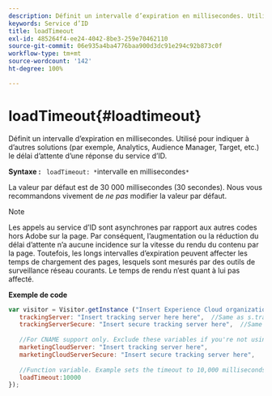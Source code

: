 ```yaml
---
description: Définit un intervalle d’expiration en millisecondes. Utilisé pour indiquer à d’autres solutions (par exemple, Analytics, Audience Manager, Target, etc.) le délai d’attente d’une réponse du service d’ID.
keywords: Service d’ID
title: loadTimeout
exl-id: 485264f4-ee24-4042-8be3-259e70462110
source-git-commit: 06e935a4ba4776baa900d3dc91e294c92b873c0f
workflow-type: tm+mt
source-wordcount: '142'
ht-degree: 100%

---
```


# loadTimeout{#loadtimeout}

Définit un intervalle d’expiration en millisecondes. Utilisé pour indiquer à d’autres solutions (par exemple, Analytics, Audience Manager, Target, etc.) le délai d’attente d’une réponse du service d’ID.

**Syntaxe :** ` loadTimeout: *`intervalle en millisecondes`*`

La valeur par défaut est de 30 000 millisecondes (30 secondes). Nous vous recommandons vivement de *ne pas* modifier la valeur par défaut.

>[!NOTE]
>
>Les appels au service d’ID sont asynchrones par rapport aux autres codes hors Adobe sur la page. Par conséquent, l’augmentation ou la réduction du délai d’attente n’a aucune incidence sur la vitesse du rendu du contenu par la page. Toutefois, les longs intervalles d’expiration peuvent affecter les temps de chargement des pages, lesquels sont mesurés par des outils de surveillance réseau courants. Le temps de rendu n’est quant à lui pas affecté.

**Exemple de code**

```js
var visitor = Visitor.getInstance ("Insert Experience Cloud organization ID here",{ 
   trackingServer: "Insert tracking server here here",  //Same as s.trackingServer 
   trackingServerSecure: "Insert secure tracking server here",  //Same as s.trackingServerSecure 
 
   //For CNAME support only. Exclude these variables if you're not using CNAME 
   marketingCloudServer: "Insert tracking server here", 
   marketingCloudServerSecure: "Insert secure tracking server here", 
 
   //Function variable. Example sets the timeout to 10,000 milliseconds (10 seconds). 
   loadTimeout:10000 
});
```
